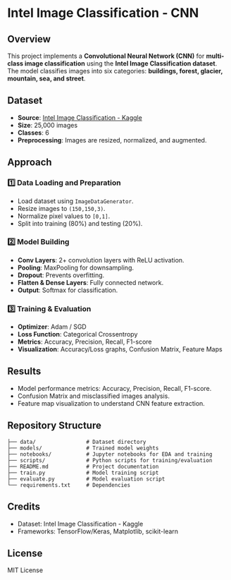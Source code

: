 # Intel Image Classification - CNN

## Overview
This project implements a **Convolutional Neural Network (CNN)** for **multi-class image classification** using the **Intel Image Classification dataset**. The model classifies images into six categories: **buildings, forest, glacier, mountain, sea, and street**.

## Dataset
- **Source**: [Intel Image Classification - Kaggle](https://www.kaggle.com/datasets/puneet6060/intel-image-classification)
- **Size**: 25,000 images
- **Classes**: 6
- **Preprocessing**: Images are resized, normalized, and augmented.

## Approach
### 1️⃣ Data Loading and Preparation
- Load dataset using `ImageDataGenerator`.
- Resize images to `(150,150,3)`.
- Normalize pixel values to `[0,1]`.
- Split into training (80%) and testing (20%).

### 2️⃣ Model Building
- **Conv Layers**: 2+ convolution layers with ReLU activation.
- **Pooling**: MaxPooling for downsampling.
- **Dropout**: Prevents overfitting.
- **Flatten & Dense Layers**: Fully connected network.
- **Output**: Softmax for classification.

### 3️⃣ Training & Evaluation
- **Optimizer**: Adam / SGD
- **Loss Function**: Categorical Crossentropy
- **Metrics**: Accuracy, Precision, Recall, F1-score
- **Visualization**: Accuracy/Loss graphs, Confusion Matrix, Feature Maps

## Results
- Model performance metrics: Accuracy, Precision, Recall, F1-score.
- Confusion Matrix and misclassified images analysis.
- Feature map visualization to understand CNN feature extraction.

## Repository Structure
```
├── data/                # Dataset directory
├── models/              # Trained model weights
├── notebooks/           # Jupyter notebooks for EDA and training
├── scripts/             # Python scripts for training/evaluation
├── README.md            # Project documentation
├── train.py             # Model training script
├── evaluate.py          # Model evaluation script
└── requirements.txt     # Dependencies
```

## Credits
- Dataset: Intel Image Classification - Kaggle
- Frameworks: TensorFlow/Keras, Matplotlib, scikit-learn

## License
MIT License
